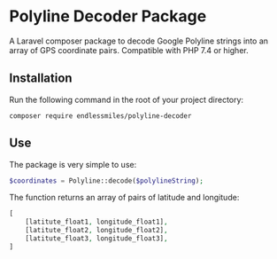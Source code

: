 # Polyline Decoder Package
A Laravel composer package to decode Google Polyline strings into an array of GPS coordinate pairs. Compatible with PHP 7.4 or higher.

## Installation
Run the following command in the root of your project directory:
```shell
composer require endlessmiles/polyline-decoder
```

## Use
The package is very simple to use:
```php
$coordinates = Polyline::decode($polylineString);
```

The function returns an array of pairs of latitude and longitude:
```php
[
    [latitute_float1, longitude_float1],
    [latitute_float2, longitude_float2],
    [latitute_float3, longitude_float3],
]
```